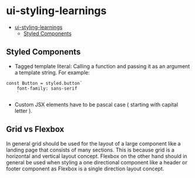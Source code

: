 # ui-styling-learnings

- [ui-styling-learnings](#ui-styling-learnings)
  - [Styled Components](#styled-components)

## Styled Components

- Tagged template literal: Calling a function and passing it as an argument a template string. For example:

```
const Button = styled.button`
    font-family: sans-serif
    `
```

- Custom JSX elements have to be pascal case ( starting with capital letter ).

## Grid vs  Flexbox
In general grid should be used for the layout of a large component like a landing page that consists of many sections. This is because grid is a horizontal and vertical layout concept. Flexbox on the other hand should in general be used when styling a one directional component like a header or footer component as Flexbox is a single direction layout concept.